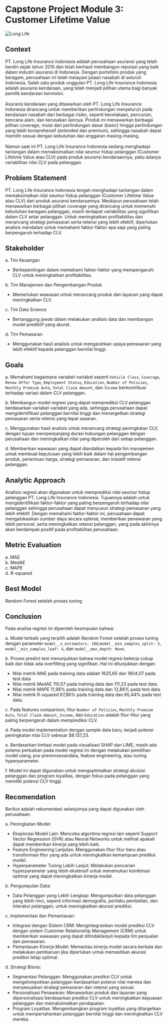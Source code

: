 # **Capstone Project Module 3: Customer Lifetime Value**

![Long Life](https://github.com/user-attachments/assets/f41982e5-6edc-4bdf-98f6-75afe21a7f2c)

## **Context**
PT. Long Life Insurance Indonesia adalah perusahaan asuransi yang telah berdiri sejak tahun 2010 dan telah berhasil membangun reputasi yang baik dalam industri asuransi di Indonesia. Dengan portofolio produk yang beragam, perusahaan ini telah melayani jutaan nasabah di seluruh Indonesia. Salah satu produk unggulan PT. Long Life Insurance Indonesia adalah asuransi kendaraan, yang telah menjadi pilihan utama bagi banyak pemilik kendaraan bermotor.
<br><br>
Asuransi kendaraan yang ditawarkan oleh PT. Long Life Insurance Indonesia dirancang untuk memberikan perlindungan menyeluruh pada kendaraan nasabah dari berbagai risiko, seperti kecelakaan, pencurian, bencana alam, dan kerusakan lainnya. Produk ini menawarkan berbagai pilihan coverage, mulai dari perlindungan dasar (basic) hingga perlindungan yang lebih komprehensif (extended dan premium), sehingga nasabah dapat memilih sesuai dengan kebutuhan dan anggaran masing-masing.
<br><br>
Namun saat ini PT. Long Life Insurance Indonesia sedang menghadapi tantangan dalam memaksimalkan nilai seumur hidup pelanggan (Customer Lifetime Value atau CLV) pada produk asuransi kendaraannya, yaitu adanya variabilitas nilai CLV pada pelanggan.

## **Problem Statement**
PT. Long Life Insurance Indonesia tengah menghadapi tantangan dalam memaksimalkan nilai seumur hidup pelanggan (Customer Lifetime Value atau CLV) dari produk asuransi kendaraannya. Meskipun perusahaan telah menawarkan berbagai pilihan coverage yang dirancang untuk memenuhi kebutuhan beragam pelanggan, masih terdapat variabilitas yang signifikan dalam CLV antar pelanggan. Untuk meningkatkan profitabilitas dan merancang strategi pemasaran serta retensi yang lebih efektif, diperlukan analisis mendalam untuk memahami faktor-faktor apa saja yang paling berpengaruh terhadap CLV.

## **Stakeholder**
a. Tim Keuangan
- Berkepentingan dalam memahami faktor-faktor yang mempengaruhi CLV untuk meningkatkan profitabilitas.

b. Tim Manajemen dan Pengembangan Produk
- Memerlukan wawasan untuk merancang produk dan layanan yang dapat meningkatkan CLV.

c. Tim Data Science
- Bertanggung jawab dalam melakukan analisis data dan membangun model prediktif yang akurat.

d. Tim Pemasaran
- Menggunakan hasil analisis untuk mengarahkan upaya pemasaran yang lebih efektif kepada pelanggan bernilai tinggi.

## **Goals**
a. Memahami bagaimana variabel-variabel seperti `Vehicle Class`, `Coverage`, `Renew Offer Type`, `Employment Status`, `Education`, `Number of Policies`, `Monthly Premium Auto`, `Total Claim Amount`, dan `Income` berkontribusi terhadap variasi dalam CLV pelanggan.

b. Membangun model regresi yang dapat memprediksi CLV pelanggan berdasarkan variabel-variabel yang ada, sehingga perusahaan dapat mengidentifikasi pelanggan bernilai tinggi dan menargetkan strategi pemasaran serta retensi yang tepat sasaran.

c. Menggunakan hasil analisis untuk merancang strategi peningkatan CLV, dengan tujuan memperpanjang durasi hubungan pelanggan dengan perusahaan dan meningkatkan nilai yang diperoleh dari setiap pelanggan.

d. Memberikan wawasan yang dapat diandalkan kepada tim manajemen untuk membuat keputusan yang lebih baik dalam hal pengembangan produk, penentuan harga, strategi pemasaran, dan inisiatif retensi pelanggan.

## **Analytic Approach**
Analisis regresi akan digunakan untuk memprediksi nilai seumur hidup pelanggan PT. Long Life Insurance Indonesia. Tujuannya adalah untuk mengidentifikasi faktor-faktor yang paling berpengaruh terhadap nilai pelanggan sehingga perusahaan dapat menyusun strategi pemasaran yang lebih efektif. Dengan memahami faktor-faktor ini, perusahaan dapat mengalokasikan sumber daya secara optimal, memberikan penawaran yang lebih personal, serta meningkatkan retensi pelanggan, yang pada akhirnya akan berdampak positif pada profitabilitas perusahaan.

## **Metric Evaluation**
a. MAE<br>
b. MedAE<br>
c. MAPE<br>
d. R-squared<br>

## **Best Model**
Random Forest setelah proses tuning

## **Conclusion**
Pada analisa regresi ini diperoleh kesimpulan bahwa:

a. Model terbaik yang terpilih adalah Random Forest setelah proses tuning dengan parameter `model__n_estimators: 100`,`model__min_samples_split: 5`, `model__min_samples_leaf: 4`, dan `model__max_depth: None`.

b. Proses predict test menunjukkan bahwa model regresi bekerja cukup baik dan tidak ada overfitting yang signifikan. Hal ini ditunjukkan dengan:
  - Nilai metrik MAE pada training data adalah 1625,65 dan 1604,07 pada test data
  - Nilai metrik MedAE 110,57 pada training data dan 111,23 pada test data.
  - Nilai metrik MAPE 11,98% pada training data dan 12,86% pada test data.
  - Nilai metrik R-squared 67,86% pada training data dan 65,44% pada test data.

c. Pada features comparison, fitur `Number of Policies`, `Monthly Premium Auto`, `Total Claim Amount`, `Income`, dan `Education` adalah fitur-fitur yang paling berpengaruh dalam memprediksi CLV.

d. Pada model implementation dengan sample data baru, terjadi potensi peningkatan nilai CLV sebesar \$8.137,23.

e. Berdasarkan limitasi model pada visualisasi SHAP dan LIME, masih ada potensi perbaikan pada model regresi ini dengan melakukan pemilihan model ulang, pra-premrosesandata, feature engineering, atau tuning hyperparameter.

f. Model ini dapat digunakan untuk mengoptimalkan strategi akuisisi pelanggan dan program loyalitas, dengan fokus pada pelanggan yang memiliki potensi CLV tinggi.

## **Recomendation**
Berikut adalah rekomendasi selanjutnya yang dapat digunakan oleh perusahaan:

a. Peningkatan Model:
  - Eksplorasi Model Lain: Mencoba algoritma regresi lain seperti Support Vector Regression (SVR) atau Neural Networks untuk melihat apakah dapat memberikan kinerja yang lebih baik.
  - Feature Engineering Lanjutan: Menggunakan fitur-fitur baru atau transformasi fitur yang ada untuk meningkatkan kemampuan prediksi model.
  - Hyperparameter Tuning Lebih Lanjut: Melakukan pencarian hyperparameter yang lebih ekstensif untuk menemukan kombinasi optimal yang dapat meningkatkan kinerja model.

b. Pengumpulan Data:
  - Data Pelanggan yang Lebih Lengkap: Mengumpulkan data pelanggan yang lebih rinci, seperti informasi demografis, perilaku pembelian, dan interaksi pelanggan, untuk meningkatkan akurasi prediksi.

c. Implementasi dan Pemantauan:
  - Integrasi dengan Sistem CRM: Mengintegrasikan model prediksi CLV dengan sistem Customer Relationship Management (CRM) untuk memberikan wawasan yang dapat ditindaklanjuti kepada tim penjualan dan pemasaran.
  - Pemantauan Kinerja Model: Memantau kinerja model secara berkala dan melakukan pembaruan jika diperlukan untuk memastikan akurasi prediksi tetap optimal.

d. Strategi Bisnis:
  - Segmentasi Pelanggan: Menggunakan prediksi CLV untuk mengelompokkan pelanggan berdasarkan potensi nilai mereka dan menyesuaikan strategi pemasaran dan retensi yang sesuai.
  - Personalisasi Penawaran: Menawarkan produk dan layanan yang dipersonalisasi berdasarkan prediksi CLV untuk meningkatkan kepuasan pelanggan dan memaksimalkan pendapatan.
  - Program Loyalitas: Mengembangkan program loyalitas yang ditargetkan untuk mempertahankan pelanggan bernilai tinggi dan meningkatkan CLV mereka.




